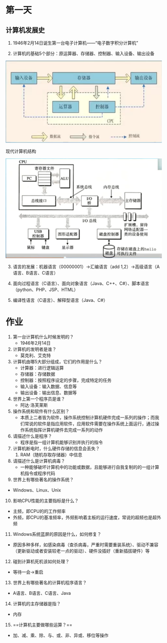 # 第一天

## 计算机发展史

1. 1946年2月14日诞生第一台电子计算机——“电子数字积分计算机”

2. 计算机的基础5个部分：原运算器、存储器、控制器、输入设备、输出设备

![计算器基本结构](.\images\计算器基本结构.png)

  现代计算机结构

![现代计算机结构模型](.\images\现代计算机结构模型.png)

3. 语言的发展：机器语言（00000001）->汇编语言（add 1,2）->高级语言（A语言、B语言、C语言）

4. 面向过程语言（C语言）、面向对象语言（Java、C++、C#）、脚本语言（python、PHP、JSP、HTML）

5. 编译性语言（C语言）、解释型语言（Java、C#）



# 作业

1. 第一台计算机什么时候发明的？
	- 1946年2月14日
2. 计算机的发明者是谁？
	- 莫克利、艾克特
3. 计算机由哪5大部分组成，它们的作用是什么？
	- 计算器：进行逻辑运算
	- 存储器：存储数据
	- 控制器：按照程序设定的步骤，完成特定的任务
	- 输入设备：输入数据、信息等
	- 输出设备：输出信息、数据等
4. 世界上第一个程序员是谁？
	- 阿达·洛芙莱斯
5. 操作系统和软件有什么区别？
	- 本质上二者皆为软件，操作系统控制计算机硬件完成一系列的操作；而我们常说的软件是指应用软件，应用软件需要在操作系统上面运行，通过操作系统指挥计算机硬件去完成一系列的动作
6. 请描述什么是程序？
	- 程序是指一组计算机能够识别并执行的指令
7. 计算机断电时，什么硬件存储的信息会丢失？
	1. RAM（随机存取存储器）中信息
8. 请描述什么是计算机病毒？
	- 一种能够破坏计算机中的功能或数据，且能够进行自我复制的的一组计算机指令或程序代码
9. 世界上有哪些著名的操作系统？

  - Windows、Linux、Unix

10. 影响CPU性能的主要指标是什么？

  - 主频，即CPU的的工作频率
  - 外频，即CPU的基准频率，外频影响着主板的运行速度，常说的超频也是超外频

11. Windows系统蓝屏的原因是什么，如何修复？

   - 原因多种多样，如感染病毒（查杀病毒，严重时需要重装系统）、驱动不兼容（更新驱动或者安装较老一点的驱动）、硬件没插好（重新插拔硬件）等

12. 碰到计算机死机该如何处理？

   - 等待一会->重启

13. 世界上有哪些著名的计算机程序语言？

   - A语言、B语言、C语言、Java

14. 计算机的主存储器是指？

   - 内存

15. ==计算机主要做哪些运算？==

   - 加、减、乘、除、与、或、非、异或、移位等操作
